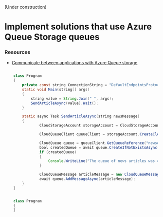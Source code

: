 (Under construction)
# Implement solutions that use Azure Queue Storage queues

### Resources
* [Communicate between applications with Azure Queue storage](https://docs.microsoft.com/en-us/learn/modules/communicate-between-apps-with-azure-queue-storage/)

```java

    class Program
    {
        private const string ConnectionString = "DefaultEndpointsProtocol=https;AccountName=...";
        static void Main(string[] args)
        {
            string value = String.Join(" ", args);
            SendArticleAsync(value).Wait();
        }

        static async Task SendArticleAsync(string newsMessage)
        {
                CloudStorageAccount storageAccount = CloudStorageAccount.Parse(ConnectionString);

                CloudQueueClient queueClient = storageAccount.CreateCloudQueueClient();

                CloudQueue queue = queueClient.GetQueueReference("newsqueue");
                bool createdQueue = await queue.CreateIfNotExistsAsync();
                if (createdQueue)
                {
                    Console.WriteLine("The queue of news articles was created.");
                }

                CloudQueueMessage articleMessage = new CloudQueueMessage(newsMessage);
                await queue.AddMessageAsync(articleMessage);
        }
    }

```

```java

    class Program
    {
    }

```
